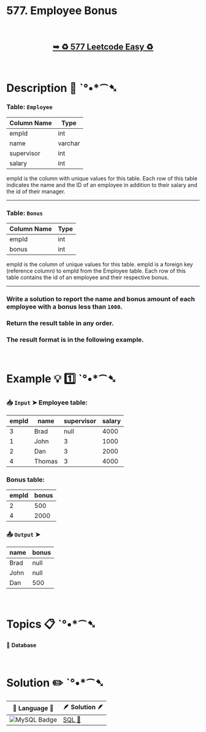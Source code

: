 # 577. Employee Bonus

</br>

<h2 align="center"> 

<a href="https://leetcode.com/problems/employee-bonus/?envType=study-plan-v2&envId=top-sql-50"><strong>➥ ♻️ 577 Leetcode Easy ♻️ </strong></a>
</h2>

</br>

# Description 📜 ˋ°•*⁀➷

### Table: `Employee`

| Column Name | Type    |
|-------------|---------|
| empId       | int     |
| name        | varchar |
| supervisor  | int     |
| salary      | int     |

empId is the column with unique values for this table.
Each row of this table indicates the name and the ID of an employee in addition to their salary and the id of their manager.

---

### Table: `Bonus`

| Column Name | Type |
|-------------|------|
| empId       | int  |
| bonus       | int  |

empId is the column of unique values for this table.
empId is a foreign key (reference column) to empId from the Employee table.
Each row of this table contains the id of an employee and their respective bonus.

---

### Write a solution to report the name and bonus amount of each employee with a bonus less than `1000`.

### Return the result table in any order.

### The result format is in the following example.

</br>

# Example 💡 1️⃣ ˋ°•*⁀➷

  ### 📥 `Input`  ➤ Employee table:

| empId | name   | supervisor | salary |
| ----- | ------ | ---------- | ------ |
| 3     | Brad   | null       | 4000   |
| 1     | John   | 3          | 1000   |
| 2     | Dan    | 3          | 2000   |
| 4     | Thomas | 3          | 4000   |

### Bonus table:

| empId | bonus |
| ----- | ----- |
| 2     | 500   |
| 4     | 2000  |

  ### 📤 `Output`  ➤

| name | bonus |
| ---- | ----- |
| Brad | null  |
| John | null  |
| Dan  | 500   | 

</br>

# Topics 📋 ˋ°•*⁀➷

🔸 **Database**  </br>

</br>

# Solution ✏️ ˋ°•*⁀➷

| 📒 Language 📒  | 🪶 Solution 🪶 |
| ------------- | ------------- |
|  ![MySQL Badge](https://img.shields.io/badge/MySQL-4479A1?logo=mysql&logoColor=fff&style=for-the-badge)  | [SQL 🕍](https://github.com/Prakhar-002/LEETCODE/blob/main/%F0%9F%93%9A%20Study%20%F0%9F%8E%A7%20Plan%20%F0%9F%91%A8%F0%9F%8F%BB%E2%80%8D%F0%9F%92%BB/%F0%9F%93%A6%20SQL%2050%20-%20%F0%9F%8C%BD%20Crack%20SQL%20Interview/%F0%9F%94%AC%20Examine%20Thoroughly%20%F0%9F%A7%AC/02%20Basic%20Joins/Day%20%E2%9E%BA%2011%20%F0%9F%8C%BD%20577.%20Employee%20Bonus/%F0%9F%95%8D%20SQL%20-%20577.%20Employee%20Bonus.sql) |
